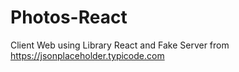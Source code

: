 # Photos-React
Client Web using Library React and Fake Server from https://jsonplaceholder.typicode.com
